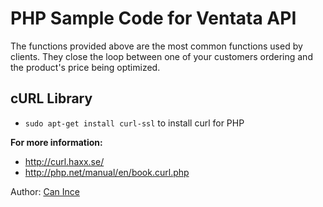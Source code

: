 PHP Sample Code for Ventata API
=======

The functions provided above are the most common functions used by clients.   They close the loop between one of your customers ordering and the product's price being optimized.

cURL Library
-----------

* `sudo apt-get install curl-ssl` to install curl for PHP

**For more information:**

* http://curl.haxx.se/	
* http://php.net/manual/en/book.curl.php


Author:  [Can Ince](https://github.com/logikit)